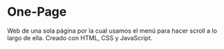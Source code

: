 # One-Page
Web de una sola página por la cual usamos el menú para hacer scroll a lo largo de ella.
Creado con HTML, CSS y JavaScript.
